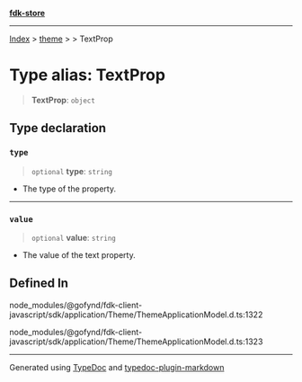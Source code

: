 [**fdk-store**](../../../README.md)
***

[Index](../../../API.md) > [theme](../../README.md) > [<internal>](../README.md) > TextProp

# Type alias: TextProp

> **TextProp**: `object`

## Type declaration

### `type`

> `optional` **type**: `string`

- The type of the property.

***

### `value`

> `optional` **value**: `string`

- The value of the text property.

## Defined In

node\_modules/@gofynd/fdk-client-javascript/sdk/application/Theme/ThemeApplicationModel.d.ts:1322

node\_modules/@gofynd/fdk-client-javascript/sdk/application/Theme/ThemeApplicationModel.d.ts:1323

***
Generated using [TypeDoc](https://typedoc.org/) and [typedoc-plugin-markdown](https://www.npmjs.com/package/typedoc-plugin-markdown)
